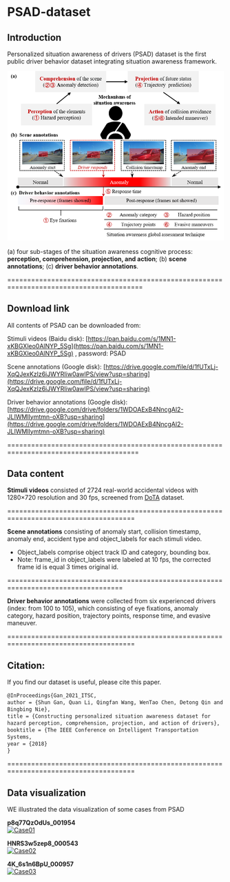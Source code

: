 # PSAD-dataset


## Introduction

Personalized situation awareness of drivers (PSAD) dataset is the first public driver behavior dataset integrating situation awareness framework. 


![PSAD](./PSAD.png)

 (a) four sub-stages of the situation awareness cognitive process: **perception, comprehension, projection, and action**; (b) **scene annotations**; (c) **driver behavior annotations**.
 
========================================================================================

## Download link

All contents of PSAD can be downloaded from:

Stimuli videos (Baidu disk): [https://pan.baidu.com/s/1MN1-xKBGXleo0AlNYP_5Sg](https://pan.baidu.com/s/1MN1-xKBGXleo0AlNYP_5Sg) , password: PSAD

Scene annotations (Google disk): [https://drive.google.com/file/d/1fUTxLj-XqQJexKzlz6iJWYRIiw0awlPS/view?usp=sharing](https://drive.google.com/file/d/1fUTxLj-XqQJexKzlz6iJWYRIiw0awlPS/view?usp=sharing)

Driver behavior annotations (Google disk): [https://drive.google.com/drive/folders/1WDOAExB4NncgAl2-JLIWMlIymtmn-oXB?usp=sharing](https://drive.google.com/drive/folders/1WDOAExB4NncgAl2-JLIWMlIymtmn-oXB?usp=sharing)

=======================================================================================


## Data content

**Stimuli videos** consisted of 2724 real-world accidental videos with 1280×720 resolution and 30 fps, screened from [DoTA](https://github.com/MoonBlvd/Detection-of-Traffic-Anomaly) dataset. 

======================================================================================

**Scene annotations** consisting of anomaly start, collision timestamp, anomaly end, accident type  and object_labels for each stimuli video.

- Object_labels comprise object track ID and category, bounding box. 
- Note: frame_id in object_labels were labeled at 10 fps,  the corrected frame id is equal 3 times original id. 

===================================================================================

**Driver behavior annotations** were collected from six experienced drivers (index: from 100 to 105), which consisting of eye fixations, anomaly category, hazard position, trajectory points, response time, and evasive maneuver. 

======================================================================================

## Citation:

If you find our dataset is useful, please cite this paper.

	@InProceedings{Gan_2021_ITSC,
	author = {Shun Gan, Quan Li, Qingfan Wang, WenTao Chen, Detong Qin and Bingbing Nie},
	title = {Constructing personalized situation awareness dataset for hazard perception, comprehension, projection, and action of drivers},
	booktitle = {The IEEE Conference on Intelligent Transportation Systems,
	year = {2018}
	}
	
======================================================================================

## Data visualization
WE illustrated the data visualization of some cases from PSAD 

**p8q77QzOdUs_001954**  
[![Case01](https://img.youtube.com/vi/nUZdKIi9ENA/0.jpg)](https://www.youtube.com/watch?v=nUZdKIi9ENA "Case01")


**HNRS3w5zep8_000543**  
[![Case02](https://img.youtube.com/vi/_gFvLCdZtU0/0.jpg)](https://www.youtube.com/watch?v=_gFvLCdZtU0 "Case02")

**4K_6s1n6BpU_000957**  
[![Case03](https://img.youtube.com/vi/t_vDuzd10BY/0.jpg)](https://www.youtube.com/watch?v=t_vDuzd10BY "Case03")
